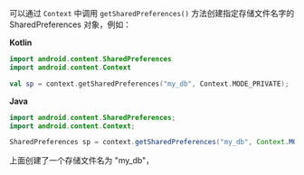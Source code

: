可以通过 `Context` 中调用 `getSharedPreferences()` 方法创建指定存储文件名字的 SharedPreferences 对象，例如：

**Kotlin**

```kotlin
import android.content.SharedPreferences
import android.content.Context

val sp = context.getSharedPreferences("my_db", Context.MODE_PRIVATE);
```

**Java**

```java
import android.content.SharedPreferences;
import android.content.Context;

SharedPreferences sp = context.getSharedPreferences("my_db", Context.MODE_PRIVATE);
```

上面创建了一个存储文件名为 "my_db"，

